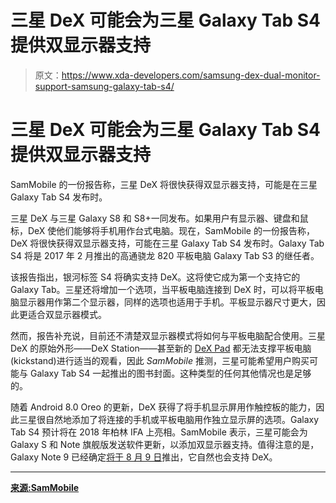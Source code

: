 # 三星 DeX 可能会为三星 Galaxy Tab S4 提供双显示器支持

> 原文：<https://www.xda-developers.com/samsung-dex-dual-monitor-support-samsung-galaxy-tab-s4/>

# 三星 DeX 可能会为三星 Galaxy Tab S4 提供双显示器支持

SamMobile 的一份报告称，三星 DeX 将很快获得双显示器支持，可能是在三星 Galaxy Tab S4 发布时。

三星 DeX 与三星 Galaxy S8 和 S8+一同发布。如果用户有显示器、键盘和鼠标，DeX 使他们能够将手机用作台式电脑。现在，SamMobile 的一份报告称，DeX 将很快获得双显示器支持，可能在三星 Galaxy Tab S4 发布时。Galaxy Tab S4 将是 2017 年 2 月推出的高通骁龙 820 平板电脑 Galaxy Tab S3 的继任者。

该报告指出，银河标签 S4 将确实支持 DeX。这将使它成为第一个支持它的 Galaxy Tab。三星还将增加一个选项，当平板电脑连接到 DeX 时，可以将平板电脑显示器用作第二个显示器，同样的选项也适用于手机。平板显示器尺寸更大，因此更适合双显示器模式。

然而，报告补充说，目前还不清楚双显示器模式将如何与平板电脑配合使用。三星 DeX 的原始外形——DeX Station——甚至新的 [DeX Pad](https://www.xda-developers.com/samsung-dex-pad-galaxy-leak/) 都无法支撑平板电脑(kickstand)进行适当的观看，因此 *SamMobile* 推测，三星可能希望用户购买可能与 Galaxy Tab S4 一起推出的图书封面。这种类型的任何其他情况也是足够的。

随着 Android 8.0 Oreo 的更新，DeX 获得了将手机显示屏用作触控板的能力，因此三星很自然地添加了将连接的手机或平板电脑用作独立显示屏的选项。Galaxy Tab S4 预计将在 2018 年柏林 IFA 上亮相。SamMobile 表示，三星可能会为 Galaxy S 和 Note 旗舰版发送软件更新，以添加双显示器支持。值得注意的是，Galaxy Note 9 已经确定[将于 8 月 9 日](https://www.xda-developers.com/samsung-galaxy-note-9-august-9/)推出，它自然也会支持 DeX。

* * *

[**来源:SamMobile**](https://www.sammobile.com/2018/06/29/samsung-dex-new-features)